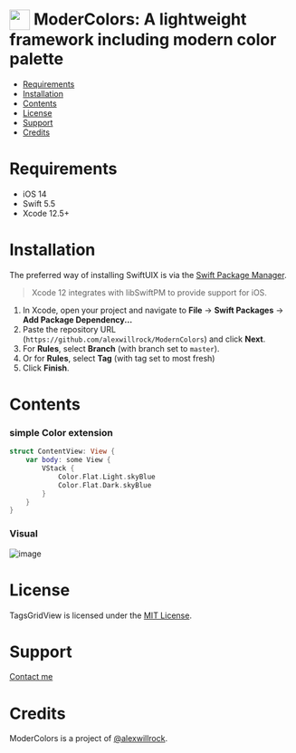 <img align=top src="https://developer.apple.com/swift/images/swift-logo.svg" width="36" height="36">   ModerColors: A lightweight framework including modern color palette
======================================

- [Requirements](#requirements) 
- [Installation](#installation)
- [Contents](#contents)
- [License](#license)
- [Support](#support)
- [Credits](#credits)

# Requirements 

- iOS 14
- Swift 5.5
- Xcode 12.5+

# Installation

The preferred way of installing SwiftUIX is via the [Swift Package Manager](https://swift.org/package-manager/).

>Xcode 12 integrates with libSwiftPM to provide support for iOS.

1. In Xcode, open your project and navigate to **File** → **Swift Packages** → **Add Package Dependency...**
2. Paste the repository URL (`https://github.com/alexwillrock/ModernColors`) and click **Next**.
3. For **Rules**, select **Branch** (with branch set to `master`).
3. Or for **Rules**, select **Tag** (with tag set to most fresh)
4. Click **Finish**.

# Contents

### simple Color extension

```swift
struct ContentView: View {
    var body: some View {
        VStack {
            Color.Flat.Light.skyBlue
            Color.Flat.Dark.skyBlue
        }
    }
}
```

### Visual


![image](https://user-images.githubusercontent.com/6507402/140486294-b09c23b1-14f5-4d30-aa5b-1a4f8af44558.png)
# License

TagsGridView is licensed under the [MIT License](https://vmanot.mit-license.org).

# Support 

[Contact me](mailto:whitewillrock@gmail.com)


# Credits

ModerColors is a project of [@alexwillrock](https://github.com/alexwillrock).
